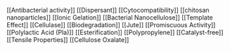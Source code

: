 [[Antibacterial activity]]
[[Dispersant]]
[[Cytocompatibility]]
[[chitosan nanoparticles]]
[[Ionic Gelation]]
[[Bacterial Nanocellulose]]
[[Template Effect]]
[[Cellulase]]
[[Biodegradation]]
[[Jute]]
[[Promiscuous Activity]]
[[Polylactic Acid (Pla)]]
[[Esterification]]
[[Polypropylene]]
[[Catalyst-free]]
[[Tensile Properties]]
[[Cellulose Oxalate]]
